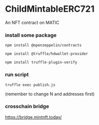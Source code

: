 # ChildMintableERC721
An NFT contract on MATIC

### install some package

`npm install @openzeppelin/contracts`

`npm install @truffle/hdwallet-provider`

`npm install truffle-plugin-verify`

### run script

`truffle exec publish.js`

(remember to change N and addresses first)

### crosschain bridge

https://bridge.mintnft.today/
